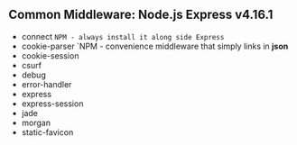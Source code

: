 ## Common Middleware: Node.js Express v4.16.1 

- connect `NPM - always install it along side Express`
- cookie-parser `NPM - convenience middleware that simply links in **json**
- cookie-session
- csurf
- debug
- error-handler
- express
- express-session
- jade
- morgan
- static-favicon
